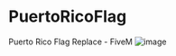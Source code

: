 # PuertoRicoFlag
Puerto Rico Flag Replace - FiveM
![image](https://github.com/AyanPR/PuertoRicoFlag/assets/97798873/894e0ba6-34d4-471a-8088-0651b5dc3c0c)
